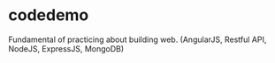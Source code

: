 # codedemo
 Fundamental of practicing about building web. (AngularJS, Restful API, NodeJS, ExpressJS, MongoDB)
